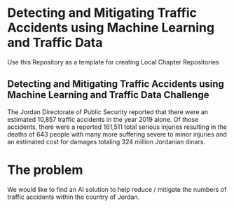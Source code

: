 # Detecting and Mitigating Traffic Accidents using Machine Learning and Traffic Data

Use this Repository as a template for creating Local Chapter Repositories


## Detecting and Mitigating Traffic Accidents using Machine Learning and Traffic Data Challenge

The Jordan Directorate of Public Security reported that there were an estimated 10,857 traffic accidents in the year 2019 alone. Of those accidents, there were a reported 161,511 total serious injuries resulting in the deaths of 643 people with many more suffering severe to minor injuries and an estimated cost for damages totaling 324 million Jordanian dinars.

# The problem

We would like to find an AI solution to help reduce / mitigate the numbers of traffic accidents within the country of Jordan.